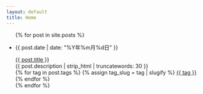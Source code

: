 ```yaml
---
layout: default
title: Home
---
```


<ul class="post-list">
  {% for post in site.posts %}
    <li class="post-list-item">
      <p class="post-meta">{{ post.date | date: "%Y年%m月%d日" }}</p>
      <a class="post-link" href="{{ post.url | relative_url }}">{{ post.title }}</a>
      <div class="post-excerpt">
        {{ post.description | strip_html | truncatewords: 30 }}
      </div>
      <div class="post-tags">
        {% for tag in post.tags %}
          {% assign tag_slug = tag | slugify %}
          <a href="{{ site.baseurl }}/tags/#{{ tag_slug }}" 
             class="post-tag {% if tag_slug == 'rag' %}rag{% elsif tag_slug == 'ai' %}ai{% else %}tech{% endif %}">
            {{ tag }}
          </a>
        {% endfor %}
      </div>
    </li>
  {% endfor %}
</ul>
